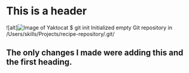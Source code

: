 # This is a header

![alt]![Image of Yaktocat](https://octodex.github.com/images/yaktocat.png)
$ git init
Initialized empty Git repository in /Users/skills/Projects/recipe-repository/.git/



















## The only changes I made were adding this and the first heading.



